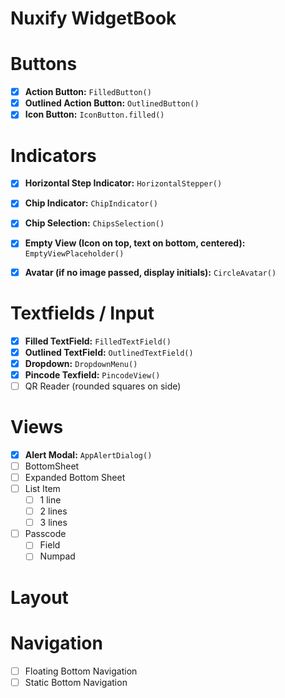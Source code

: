 # Nuxify WidgetBook

  
# Buttons

 - [x] **Action Button:** `FilledButton()`
 - [x] **Outlined Action Button:** `OutlinedButton()`
 - [x] **Icon Button:** `IconButton.filled()`

# Indicators

 - [x] **Horizontal Step Indicator:**  `HorizontalStepper()`
 - [x] **Chip Indicator:** `ChipIndicator()`
 - [x] **Chip Selection:** `ChipsSelection()`
 - [x] **Empty View (Icon on top, text on bottom, centered):** `EmptyViewPlaceholder()`
 - [x] **Avatar (if no image passed, display initials):** `CircleAvatar()`


# Textfields / Input

 - [x] **Filled TextField:** `FilledTextField()`
 - [x] **Outlined TextField:** `OutlinedTextField()`
 - [x] **Dropdown:** `DropdownMenu()`
 - [x] **Pincode Texfield:** `PincodeView()`
 - [ ] QR Reader (rounded squares on side)
 
# Views
 - [x] **Alert Modal:**  `AppAlertDialog()`
 - [ ] BottomSheet
 - [ ] Expanded Bottom Sheet
 - [ ] List Item
	 - [ ] 1 line
	 - [ ] 2 lines
	 - [ ] 3 lines
 - [ ] Passcode
	 - [ ] Field
	 - [ ] Numpad

# Layout


# Navigation

 - [ ] Floating Bottom Navigation
 - [ ] Static Bottom Navigation